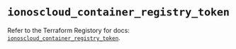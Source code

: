 # `ionoscloud_container_registry_token`

Refer to the Terraform Registory for docs: [`ionoscloud_container_registry_token`](https://www.terraform.io/docs/providers/ionoscloud/r/container_registry_token).
